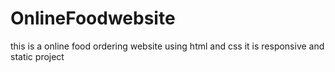 # OnlineFoodwebsite
this is a online food ordering website using html and css it is responsive and static project
